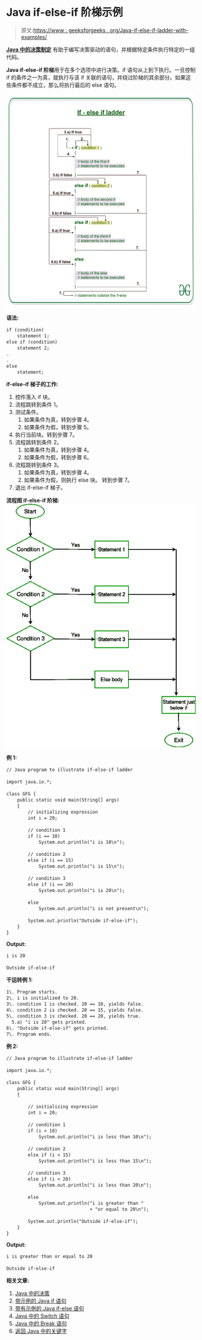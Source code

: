 # Java if-else-if 阶梯示例

> 原文:[https://www . geeksforgeeks . org/Java-if-else-if-ladder-with-examples/](https://www.geeksforgeeks.org/java-if-else-if-ladder-with-examples/)

[**Java 中的决策制定**](https://www.geeksforgeeks.org/decision-making-javaif-else-switch-break-continue-jump/) 有助于编写决策驱动的语句，并根据特定条件执行特定的一组代码。

**Java if-else-if 阶梯**用于在多个选项中进行决策。if 语句从上到下执行。一旦控制 if 的条件之一为真，就执行与该 if 关联的语句，并绕过阶梯的其余部分。如果这些条件都不成立，那么将执行最后的 else 语句。

[![](img/b8014de160f0bde6a8f4bfa678a2ef6b.png)](https://media.geeksforgeeks.org/wp-content/uploads/20191114112014/If-else-if-ladder-GeeksforGeeks-1.jpg)

**语法:**

```
if (condition)
    statement 1;
else if (condition)
    statement 2;
.
.
else
    statement;
```

**if-else-if 梯子的工作:**

1.  控件落入 if 块。
2.  流程跳转到条件 1。
3.  测试条件。
    1.  如果条件为真，转到步骤 4。
    2.  如果条件为假，转到步骤 5。
4.  执行当前块。转到步骤 7。
5.  流程跳转到条件 2。
    1.  如果条件为真，转到步骤 4。
    2.  如果条件为假，转到步骤 6。
6.  流程跳转到条件 3。
    1.  如果条件为真，转到步骤 4。
    2.  如果条件为假，则执行 else 块。
        转到步骤 7。
7.  退出 if-else-if 梯子。

**流程图 if-else-if 阶梯:**
[![](img/c49ffa0e93215b8841639286d36821d3.png)](https://media.geeksforgeeks.org/wp-content/uploads/20191119124152/c-cpp-if-else-if.png)

**例 1:**

```
// Java program to illustrate if-else-if ladder

import java.io.*;

class GFG {
    public static void main(String[] args)
    {
        // initializing expression
        int i = 20;

        // condition 1
        if (i == 10)
            System.out.println("i is 10\n");

        // condition 2
        else if (i == 15)
            System.out.println("i is 15\n");

        // condition 3
        else if (i == 20)
            System.out.println("i is 20\n");

        else
            System.out.println("i is not present\n");

        System.out.println("Outside if-else-if");
    }
}
```

**Output:**

```
i is 20

Outside if-else-if

```

**干运转例 1:**

```
1\. Program starts.
2\. i is initialized to 20.
3\. condition 1 is checked. 20 == 10, yields false.
4\. condition 2 is checked. 20 == 15, yields false.
5\. condition 3 is checked. 20 == 20, yields true.
  5.a) "i is 20" gets printed.
6\. "Outside if-else-if" gets printed.
7\. Program ends.
```

**例 2:**

```
// Java program to illustrate if-else-if ladder

import java.io.*;

class GFG {
    public static void main(String[] args)
    {

        // initializing expression
        int i = 20;

        // condition 1
        if (i < 10)
            System.out.println("i is less than 10\n");

        // condition 2
        else if (i < 15)
            System.out.println("i is less than 15\n");

        // condition 3
        else if (i < 20)
            System.out.println("i is less than 20\n");

        else
            System.out.println("i is greater than "
                               + "or equal to 20\n");

        System.out.println("Outside if-else-if");
    }
}
```

**Output:**

```
i is greater than or equal to 20

Outside if-else-if

```

**相关文章:**

1.  [Java 中的决策](https://www.geeksforgeeks.org/decision-making-javaif-else-switch-break-continue-jump/)
2.  [带示例的 Java if 语句](https://www.geeksforgeeks.org/java-if-statement-with-examples/)
3.  [带有示例的 Java if-else 语句](https://www.geeksforgeeks.org/java-if-else-statement-with-examples/)
4.  [Java 中的 Switch 语句](https://www.geeksforgeeks.org/switch-statement-in-java/)
5.  [Java 中的 Break 语句](https://www.geeksforgeeks.org/break-statement-in-java/)
6.  [返回 Java 中的关键字](https://www.geeksforgeeks.org/return-keyword-java/)